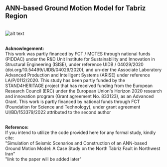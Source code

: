 ## ANN-based Ground Motion Model for Tabriz Region
\
![alt text](https://stand4heritage.org/wp-content/uploads/s4h-logo2.svg)

\
__Acknowlegement:__
\
This work was partly financed by FCT / MCTES through national funds (PIDDAC) under the R&D Unit Institute for Sustainability and Innovation in Structural Engineering (ISISE), under reference UIDB / 04029/2020 (doi.org/10.54499/UIDB/04029/2020), and un-der the Associate Laboratory Advanced Production and Intelligent Systems (ARISE) under reference LA/P/0112/2020. This study has been partly funded by the STAND4HERITAGE project that has received funding from the European Research Council (ERC) under the European Union's Horizon 2020 research and innovation program (Grant agreement No. 833123), as an Advanced Grant. This work is partly financed by national funds through FCT (Foundation for Science and Technology), under grant agreement UI/BD/153379/2022 attributed to the second author


\
__Reference:__
\
If you intend to utilize the code provided here for any formal study, kindly cite:
\
"Simulation of Seismic Scenarios and Construction of an ANN-based Ground Motion Model: A Case Study on the North Tabriz Fault in Northwest Iran"
\
"link to the paper will be added later"
